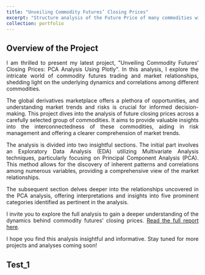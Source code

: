 ```yaml
---
title: "Unveiling Commodity Futures’ Closing Prices"
excerpt: "Structure analysis of the Future Price of many commodities with PCA and Plotly <br/><img src='/images/commodities_500_300.jpg'>"
collection: portfolio
---
```

<style>body {text-align: justify}</style>

## Overview of the Project

I am thrilled to present my latest project, "Unveiling Commodity Futures’ Closing Prices: PCA Analysis Using Plotly". In this analysis, I explore the intricate world of commodity futures trading and market relationships, shedding light on the underlying dynamics and correlations among different commodities.

The global derivatives marketplace offers a plethora of opportunities, and understanding market trends and risks is crucial for informed decision-making. This project dives into the analysis of future closing prices across a carefully selected group of commodities. It aims to provide valuable insights into the interconnectedness of these commodities, aiding in risk management and offering a clearer comprehension of market trends.

The analysis is divided into two insightful sections. The initial part involves an Exploratory Data Analysis (EDA) utilizing Multivariate Analysis techniques, particularly focusing on Principal Component Analysis (PCA). This method allows for the discovery of inherent patterns and correlations among numerous variables, providing a comprehensive view of the market relationships.

The subsequent section delves deeper into the relationships uncovered in the PCA analysis, offering interpretations and insights into five prominent categories identified as pertinent in the analysis.

I invite you to explore the full analysis to gain a deeper understanding of the dynamics behind commodity futures’ closing prices. [Read the full report here](https://rpubs.com/PedroT/commodity-futures-closing-prices-pca-plotly).

I hope you find this analysis insightful and informative. Stay tuned for more projects and analyses coming soon!

## Test_1 ##

